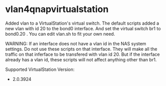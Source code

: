 # vlan4qnapvirtualstation

Added vlan to a VirtualStation's virtual switch.
The default scripts added a new vlan with id 20 to the bond0 interface. And set the virtual switch br1 to bond0.20 . You can edit vlan.sh to fit your own need.

WARNING: If an interface does not have a vlan id in the NAS system settings. Do not use these scripts on that interface. They will make all the traffic on that inferface to be transfered with vlan id 20. But if the interface already has a vlan id, these scripts will not affect anything other than br1.

Supported VirtualStation Version:
 * 2.0.3924